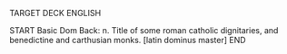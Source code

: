 TARGET DECK
ENGLISH

START
Basic
Dom
Back: n. Title of some roman catholic dignitaries, and benedictine and carthusian monks. [latin dominus master]
END
